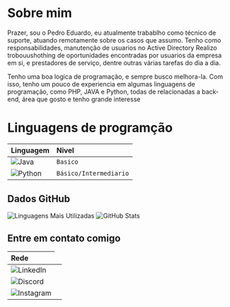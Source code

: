 
# Sobre mim

Prazer, sou o Pedro Eduardo, eu atualmente trabablho como técnico de suporte, atuando remotamente sobre os casos que assumo.
Tenho como responsabilidades, manutenção de usuarios no Active Directory
Realizo trobouushothing de oportunidades encontradas por usuarios da empresa em si, e prestadores de serviço, dentre outras várias tarefas do dia a dia.

Tenho uma boa logica de programação, e sempre busco melhora-la.
Com isso, tenho um pouco de experiencia em algumas linguagens de programação, como PHP, JAVA e Python, todas de relacionadas a back-end, área que gosto e tenho grande interesse

# Linguagens de programção
<table>
<thead>
  <tr align="left">
    <th>Linguagem</th>
    <th>Nivel</th>
  </tr>
</thead>
<tbody align="left">
  <tr>
  <tr>
    <td>
      <img align="center" alt="Java" src="https://img.shields.io/badge/Java-000?style=for-the-badge&logo=java">
    </td>
    <td>
      <code>Basico</code>
    </td>
  </tr>
  <tr>
    <td>
      <img align="center" alt="Python" src="https://img.shields.io/badge/Python-000?style=for-the-badge&logo=python">
    </td>      
    <td>
      <code>Básico/Intermediario</code>
    </td>
</table>

## Dados GitHub

 ![Linguagens Mais Utilizadas](https://github-readme-stats-git-masterrstaa-rickstaa.vercel.app/api/top-langs/?username=outropedro&layout=compact&bg_color=000&border_color=30A3DC&title_color=E94D5F&text_color=FFF)
![GitHub Stats](https://github-readme-stats.vercel.app/api?username=outropedro&theme=transparent&bg_color=000&border_color=30A3DC&show_icons=true&icon_color=30A3DC&title_color=E94D5F&text_color=FFF)

## Entre em contato comigo
<table>
<thead>
  <tr align="left">
    <th>Rede</th>
  </tr>
</thead>
<tbody align="left">
  <tr>
    <td>
      <img align="center" alt="LinkedIn" src="https://img.shields.io/badge/LinkedIn-000?style=for-the-badge&logo=linkedin&logoColor=0E76A8" [https://www.linkedin.com/in/pedro-eduardo-evangelista-ribeiro-b7aa02170]>
    </td>
    <td>
    </td>
  </tr>
  <tr>
    <td>
      <img align="center" alt="Discord" src="https://img.shields.io/badge/Discord-000?style=for-the-badge&logo=discord"[https://discord.gg/TstgCUX6]>
    </td>
  </tr>
    <tr>
    <td>
      <img align="center" alt="Instagram" src="https://img.shields.io/badge/Instagram-000?style=for-the-badge&logo=instagram"[https://www.instagram.com/outro_predo/?next=%2F]>
    </td>
  </tr>

